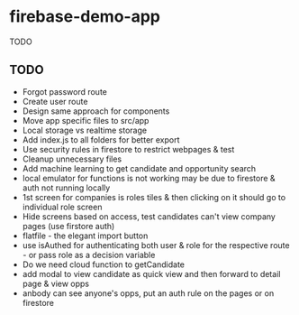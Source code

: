 # firebase-demo-app
 
TODO
## TODO
- Forgot password route
- Create user route
- Design same approach for components 
- Move app specific files to src/app
- Local storage vs realtime storage
- Add index.js to all folders for better export
- Use security rules in firestore to restrict webpages & test
- Cleanup unnecessary files
- Add machine learning to get candidate and opportunity search 
- local emulator for functions is not working may be due to firestore & auth not running locally
- 1st screen for companies is roles tiles & then clicking on it should go to individual role screen
- Hide screens based on access, test candidates can't view company pages (use firstore auth)
- flatfile - the elegant import button
- use isAuthed for authenticating both user & role for the respective route - or pass role as a decision variable
- Do we need cloud function to getCandidate
- add modal to view candidate as quick view and then forward to detail page & view opps
- anbody can see anyone's opps, put an auth rule on the pages or on firestore
